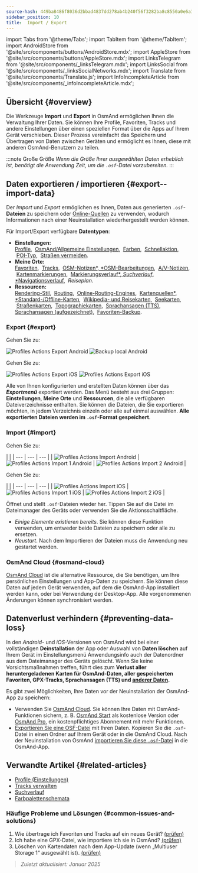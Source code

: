 ```yaml
---
source-hash: 449ba8486f8036d2bbad4837dd278ab4b240f56f3282ba8c8550a0e6a1d7cc6b
sidebar_position: 10
title:  Import / Export
---
```

import Tabs from '@theme/Tabs';
import TabItem from '@theme/TabItem';
import AndroidStore from '@site/src/components/buttons/AndroidStore.mdx';
import AppleStore from '@site/src/components/buttons/AppleStore.mdx';
import LinksTelegram from '@site/src/components/_linksTelegram.mdx';
import LinksSocial from '@site/src/components/_linksSocialNetworks.mdx';
import Translate from '@site/src/components/Translate.js';
import InfoIncompleteArticle from '@site/src/components/_infoIncompleteArticle.mdx';


## Übersicht {#overview}

Die Werkzeuge **Import** und **Export** in OsmAnd ermöglichen Ihnen die Verwaltung Ihrer Daten. Sie können Ihre Profile, Favoriten, Tracks und andere Einstellungen über einen speziellen Format über die Apps auf Ihrem Gerät verschieben. Dieser Prozess vereinfacht das Speichern und Übertragen von Daten zwischen Geräten und ermöglicht es Ihnen, diese mit anderen OsmAnd-Benutzern zu teilen.

:::note Große Größe
*Wenn die Größe Ihrer ausgewählten Daten erheblich ist, benötigt die Anwendung Zeit, um die `.osf`-Datei vorzubereiten.*
:::


## Daten exportieren / importieren {#export--import-data}

Der *Import* und *Export* ermöglichen es Ihnen, Daten aus generierten `.osf`-**Dateien** zu speichern oder [Online-Quellen](../map/raster-maps.md) zu verwenden, wodurch Informationen nach einer Neuinstallation wiederhergestellt werden können.

Für Import/Export verfügbare **Datentypen**:

- **Einstellungen:**  
        [Profile](../personal/profiles.md#actions), &nbsp;[OsmAnd/Allgemeine Einstellungen](../personal/global-settings.md), &nbsp;[Farben](../personal/color-palette-schemes.md), &nbsp;[Schnellaktion](../widgets/quick-action.md), &nbsp;[POI-Typ](../map/point-layers-on-map.md#poi-types), &nbsp;[Straßen vermeiden](../map/map-context-menu.md#avoid-road).
- **Meine Orte:**  
        [Favoriten](../personal/favorites.md#export--import), &nbsp;[Tracks](../personal/tracks/manage-tracks.md#import--export-track), &nbsp;[OSM-Notizen*, *OSM-Bearbeitungen](../plugins/osm-editing.md#create--modify-poi), &nbsp;[A/V-Notizen](../plugins/audio-video-notes.md), &nbsp;[Kartenmarkierungen](../personal/markers.md), &nbsp;[Markierungsverlauf*, *Suchverlauf*, *Navigationsverlauf](../personal/global-settings.md#history), &nbsp;*Reiseplan*.
- **Ressourcen:**  
        [Rendering-Stil](../map/vector-maps.md#custom-map-style), &nbsp;[Routing](../navigation/routing/osmand-routing.md), &nbsp;[Online-Routing-Engines](../navigation/routing/online-routing.md), &nbsp;[Kartenquellen*, *Standard-/Offline-Karten](../map/raster-maps.md), &nbsp;[Wikipedia- und Reisekarten](../plan-route/travel-guides.md), &nbsp;[Seekarten](../plugins/nautical-charts.md), &nbsp;[Straßenkarten](../map/vector-maps.md#road-style), &nbsp;[Topographiekarten](../plugins/topography.md), &nbsp;[Sprachansagen (TTS)](../navigation/guidance/voice-navigation.md#tts-text-to-speech), [Sprachansagen (aufgezeichnet)](../navigation/guidance/voice-navigation.md#recorded-voice-prompts), &nbsp;[Favoriten-Backup](../personal/favorites.md#automatic-favorites-backup).


### Export {#export}

<Tabs groupId="operating-systems">

<TabItem value="android" label="Android">

Gehen Sie zu: *<Translate android="true" ids="shared_string_menu,shared_string_settings,import_export,export_to_file"/>*  

![Profiles Actions Export Android](@site/static/img/personal/profiles/profile_actions_export_1_andr.png) ![Backup local Android](@site/static/img/personal/profiles/profile_actions_export_2_andr.png)  

</TabItem>

<TabItem value="ios" label="iOS">

Gehen Sie zu: *<Translate ios="true" ids="shared_string_menu,shared_string_settings,local_backup,backup_into_file"/>*

![Profiles Actions Export iOS](@site/static/img/personal/profiles/profile_actions_export_1_ios.png)   ![Profiles Actions Export iOS](@site/static/img/personal/profiles/profile_actions_export_2_ios.png)

</TabItem>

</Tabs>

Alle von Ihnen konfigurierten und erstellten Daten können über das ***Exportmenü*** exportiert werden. Das Menü besteht aus drei Gruppen: **Einstellungen**, **Meine Orte** und **Ressourcen**, die alle verfügbaren Dateiverzeichnisse enthalten. Sie können die Dateien, die Sie exportieren möchten, in jedem Verzeichnis einzeln oder alle auf einmal auswählen. **Alle exportierten Dateien werden im `.osf`-Format gespeichert**.  


### Import {#import}

<Tabs groupId="operating-systems">

<TabItem value="android" label="Android">

Gehen Sie zu: *<Translate android="true" ids="shared_string_menu,shared_string_settings,import_export,shared_string_import"/>*  

| |
| --- | --- | --- |
| ![Profiles Actions Import Android](@site/static/img/personal/profiles/profile_actions_import_android.png) | ![Profiles Actions Import 1 Android](@site/static/img/personal/profiles/profile_actions_import_1_android.png) | ![Profiles Actions Import 2 Android](@site/static/img/personal/profiles/profile_actions_import_2_android.png) |

</TabItem>

<TabItem value="ios" label="iOS">

Gehen Sie zu: *<Translate ios="true" ids="shared_string_menu,shared_string_settings,local_backup,restore_from_file"/>*  

| |
| --- | --- | --- |
| ![Profiles Actions Import iOS](@site/static/img/personal/profiles/profile_actions_import_ios.png) | ![Profiles Actions Import 1 iOS](@site/static/img/personal/profiles/profile_actions_import_1_ios.png) | ![Profiles Actions Import 2 iOS](@site/static/img/personal/profiles/profile_actions_import_2_ios.png) |

</TabItem>

</Tabs>

Öffnet und stellt `.osf`-Dateien wieder her. Tippen Sie auf die Datei im Dateimanager des Geräts oder verwenden Sie die Aktionsschaltfläche.

- *Einige Elemente existieren bereits*. Sie können diese Funktion verwenden, um entweder beide Dateien zu speichern oder alle zu ersetzen.
- *Neustart*. Nach dem Importieren der Dateien muss die Anwendung neu gestartet werden.


### OsmAnd Cloud {#osmand-cloud}

[OsmAnd Cloud](../personal/osmand-cloud.md) ist die alternative Ressource, die Sie benötigen, um Ihre persönlichen Einstellungen und App-Daten zu speichern. Sie können diese Daten auf jedem Gerät verwenden, auf dem die OsmAnd-App installiert werden kann, oder bei Verwendung der Desktop-App. Alle vorgenommenen Änderungen können synchronisiert werden.


## Datenverlust verhindern {#preventing-data-loss}

In den *Android*- und *iOS*-Versionen von OsmAnd wird bei einer vollständigen **Deinstallation** der App oder Auswahl von **Daten löschen** auf Ihrem Gerät im Einstellungsmenü Anwendungsinfo auch der Datenordner aus dem Dateimanager des Geräts gelöscht. Wenn Sie keine Vorsichtsmaßnahmen treffen, führt dies zum **Verlust aller heruntergeladenen Karten für OsmAnd-Daten, aller gespeicherten Favoriten, GPX-Tracks, Sprachansagen (TTS) und [anderer Daten](#export--import-data).**

Es gibt zwei Möglichkeiten, Ihre Daten vor der Neuinstallation der OsmAnd-App zu speichern:

- Verwenden Sie [OsmAnd Cloud](#osmand-cloud). Sie können Ihre Daten mit OsmAnd-Funktionen sichern, z. B. [OsmAnd Start](../personal/osmand-cloud.md#osmand-start) als kostenlose Version oder [OsmAnd Pro](../purchases/index.md), ein kostenpflichtiges Abonnement mit mehr Funktionen.
- [Exportieren Sie eine OSF-Datei](#export) mit Ihren Daten. Kopieren Sie die `.osf`-Datei in einen Ordner auf Ihrem Gerät oder in die OsmAnd Cloud. Nach der Neuinstallation von OsmAnd [importieren Sie diese `.osf`-Datei](#import) in die OsmAnd-App.


## Verwandte Artikel {#related-articles}

- [Profile (Einstellungen)](./profiles.md)
- [Tracks verwalten](../personal/tracks/manage-tracks.md#import--export-track)
- [Suchverlauf](../search/search-history.md#export-and-share)
- [Farbpalettenschemata](../personal/color-palette-schemes.md)

### Häufige Probleme und Lösungen {#common-issues-and-solutions}

1. Wie übertrage ich Favoriten und Tracks auf ein neues Gerät? [(prüfen)](../troubleshooting/setup.md#how-to-transfer-favorites-and-tracks-to-a-new-device)
2. Ich habe eine GPX-Datei, wie importiere ich sie in OsmAnd? [(prüfen)](../troubleshooting/setup.md#i-have-a-gpx-file-how-do-i-import-it-into-osmand)
3. Löschen von Kartendaten nach dem App-Update (wenn „Multiuser Storage 1“ ausgewählt ist). [(prüfen)](../troubleshooting/maps-data#deleting-map-data-after-the-app-update-if-multiuser-storage-1-is-selected)

> *Zuletzt aktualisiert: Januar 2025*